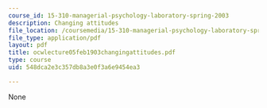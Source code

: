 ```yaml
---
course_id: 15-310-managerial-psychology-laboratory-spring-2003
description: Changing attitudes
file_location: /coursemedia/15-310-managerial-psychology-laboratory-spring-2003/548dca2e3c357db8a3e0f3a6e9454ea3_ocwlecture05feb1903changingattitudes.pdf
file_type: application/pdf
layout: pdf
title: ocwlecture05feb1903changingattitudes.pdf
type: course
uid: 548dca2e3c357db8a3e0f3a6e9454ea3

---
```

None